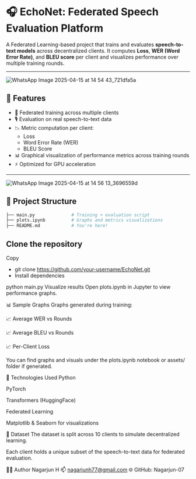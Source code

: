 # 🎧 EchoNet: Federated Speech Evaluation Platform

A Federated Learning-based project that trains and evaluates **speech-to-text models** across decentralized clients. It computes **Loss**, **WER (Word Error Rate)**, and **BLEU score** per client and visualizes performance over multiple training rounds.

---
![WhatsApp Image 2025-04-15 at 14 54 43_721dfa5a](https://github.com/user-attachments/assets/e5643425-a062-46d9-bc7d-382ea7c17628)

## 🚀 Features

- 📡 Federated training across multiple clients
- 🎙️ Evaluation on real speech-to-text data
- 📉 Metric computation per client:
  - Loss
  - Word Error Rate (WER)
  - BLEU Score
- 📊 Graphical visualization of performance metrics across training rounds
- ⚡ Optimized for GPU acceleration

---
![WhatsApp Image 2025-04-15 at 14 56 13_3696559d](https://github.com/user-attachments/assets/8e77bc4b-7d3a-44ea-9793-52ab1261e2ee)

## 📁 Project Structure

```bash
├── main.py              # Training + evaluation script
├── plots.ipynb          # Graphs and metrics visualizations
├── README.md            # You're here!
```

## Clone the repository

Copy

- git clone https://github.com/your-username/EchoNet.git
- Install dependencies

python main.py
Visualize results Open plots.ipynb in Jupyter to view performance graphs.

📊 Sample Graphs
Graphs generated during training:

📈 Average WER vs Rounds

📈 Average BLEU vs Rounds

📈 Per-Client Loss

You can find graphs and visuals under the plots.ipynb notebook or assets/ folder if generated.

🧠 Technologies Used
Python

PyTorch

Transformers (HuggingFace)

Federated Learning

Matplotlib & Seaborn for visualizations

📜 Dataset
The dataset is split across 10 clients to simulate decentralized learning.

Each client holds a unique subset of the speech-to-text data for federated evaluation.

🧑‍💻 Author
Nagarjun H
📫 nagarjunh77@gmail.com
🌐 GitHub: Nagarjun-07
